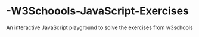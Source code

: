 # -W3Schoools-JavaScript-Exercises
An interactive JavaScript playground to solve the exercises from w3schools
